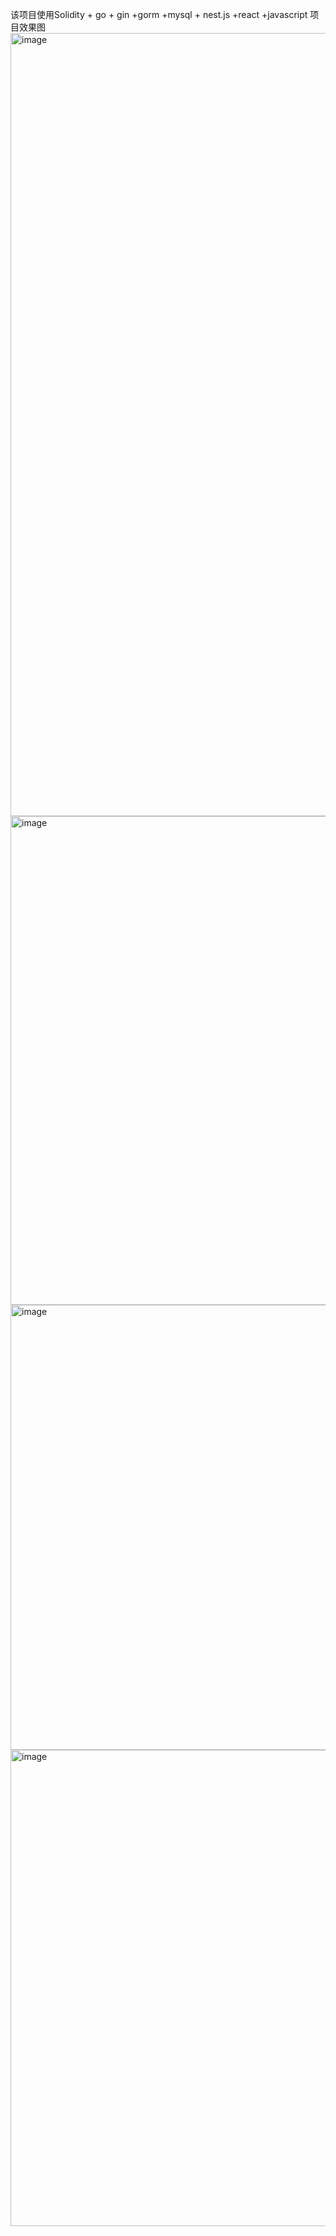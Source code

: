 该项目使用Solidity + go + gin +gorm +mysql  + nest.js +react +javascript 
项目效果图
<img width="2321" height="1253" alt="image" src="https://github.com/user-attachments/assets/7a83f6c7-ee08-4b08-af7b-af881190bd07" />
<img width="1437" height="782" alt="image" src="https://github.com/user-attachments/assets/c5e5b318-ad08-4799-9e01-3ddb6c8ae52d" />
<img width="1014" height="712" alt="image" src="https://github.com/user-attachments/assets/efacdd6b-cfb5-4a02-8ff9-e57daa1f4c54" />
<img width="1223" height="762" alt="image" src="https://github.com/user-attachments/assets/102ec01e-387e-4307-bbea-f310dc1b5143" />

